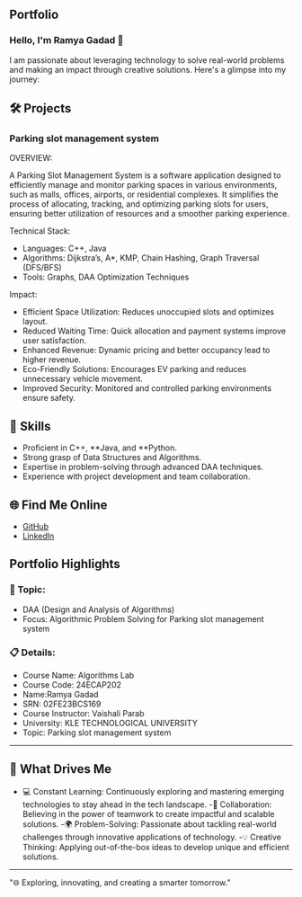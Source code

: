 ## Portfolio

### Hello, I'm Ramya Gadad 👋

I am passionate about leveraging technology to solve real-world problems and making an impact through creative solutions. 
Here's a glimpse into my journey:  


## 🛠 Projects

### Parking slot management system  

OVERVIEW:  

A Parking Slot Management System is a software application designed to efficiently manage and monitor parking spaces in various environments, such as malls, offices, airports, or residential complexes. It simplifies the process of allocating, tracking, and optimizing parking slots for users, ensuring better utilization of resources and a smoother parking experience.

Technical Stack:  

- Languages: C++, Java  
- Algorithms: Dijkstra’s, A*, KMP, Chain Hashing, Graph Traversal (DFS/BFS)
- Tools: Graphs, DAA Optimization Techniques  

Impact:  

- Efficient Space Utilization: Reduces unoccupied slots and optimizes layout.
- Reduced Waiting Time: Quick allocation and payment systems improve user satisfaction.
- Enhanced Revenue: Dynamic pricing and better occupancy lead to higher revenue.
- Eco-Friendly Solutions: Encourages EV parking and reduces unnecessary vehicle movement.
- Improved Security: Monitored and controlled parking environments ensure safety.


## 🚀 Skills  

- Proficient in C++, **Java, and **Python.  
- Strong grasp of Data Structures and Algorithms.  
- Expertise in problem-solving through advanced DAA techniques.  
- Experience with project development and team collaboration.  


## 🌐 Find Me Online

- [GitHub](https://github.com/Rgadad/portfolio.github.io)
- [LinkedIn](https://www.linkedin.com/in/ramya-gadad-91b5852a9/)

## Portfolio Highlights

### 🎯 Topic: 

- DAA (Design and Analysis of Algorithms)  
- Focus: Algorithmic Problem Solving for Parking slot management system  

### 📋 Details:

- Course Name: Algorithms Lab 
- Course Code: 24ECAP202  
- Name:Ramya Gadad
- SRN: 02FE23BCS169  
- Course Instructor: Vaishali Parab  
- University: KLE TECHNOLOGICAL UNIVERSITY
- Topic: Parking slot management system

---

## 🎨 What Drives Me  
- 💻 Constant Learning: Continuously exploring and mastering emerging technologies to stay ahead in the tech landscape.
-🤝 Collaboration: Believing in the power of teamwork to create impactful and scalable solutions.
-🌍 Problem-Solving: Passionate about tackling real-world challenges through innovative applications of technology.
-💡 Creative Thinking: Applying out-of-the-box ideas to develop unique and efficient solutions.


  

---
"🌐 Exploring, innovating, and creating a smarter tomorrow."
